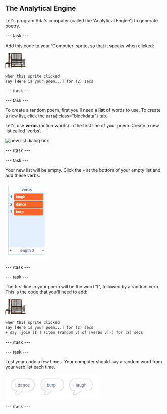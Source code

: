 ## The Analytical Engine

Let's program Ada's computer (called the 'Analytical Engine') to generate poetry.

--- task ---

Add this code to your 'Computer' sprite, so that it speaks when clicked:

![computer sprite](images/computer-sprite.png)

```blocks
when this sprite clicked
say [Here is your poem...] for (2) secs
```

--- /task ---

--- task ---

To create a random poem, first you'll need a __list__ of words to use. To create a new list, click the `Data`{:class="blockdata"} tab.

Let's use __verbs__ (action words) in the first line of your poem. Create a new list called 'verbs'.

![new list dialog box](images/poetry-list.png)

--- /task ---

--- task ---

Your new list will be empty. Click the `+` at the bottom of your empty list and add these verbs:

![list with the + highlighted](images/poetry-verbs.png)

--- /task ---

--- task ---

The first line in your poem will be the word "I", followed by a random verb. This is the code that you'll need to add:

![computer sprite](images/computer-sprite.png)

```blocks
when this sprite clicked
say [Here is your poem...] for (2) secs
+ say (join [I ] (item (random v) of [verbs v])) for (2) secs
```

--- /task ---

--- task ---

Test your code a few times. Your computer should say a random word from your verb list each time.

![3 speech bubbles saying different things](images/poetry-random-test.png)

--- /task ---
